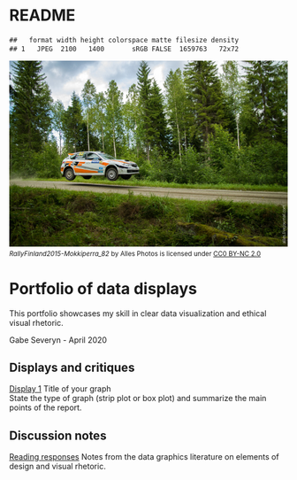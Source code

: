 README
================

    ##   format width height colorspace matte filesize density
    ## 1   JPEG  2100   1400       sRGB FALSE  1659763   72x72

![](resources/rally-scaled.jpg) <small> <br>
<i>RallyFinland2015-Mokkiperra\_82</i> by Alles Photos is licensed under
<a href="https://creativecommons.org/licenses/by-nc/2.0/">CC0 BY-NC
2.0</a> <br> </small>

# Portfolio of data displays

This portfolio showcases my skill in clear data visualization and
ethical visual rhetoric.

Gabe Severyn - April 2020

## Displays and critiques

[Display 1](reports/d1-temp.md) Title of your graph  
State the type of graph (strip plot or box plot) and summarize the main
points of the report.

## Discussion notes

[Reading responses](reports/reading-responses.md) Notes from the data
graphics literature on elements of design and visual rhetoric.
